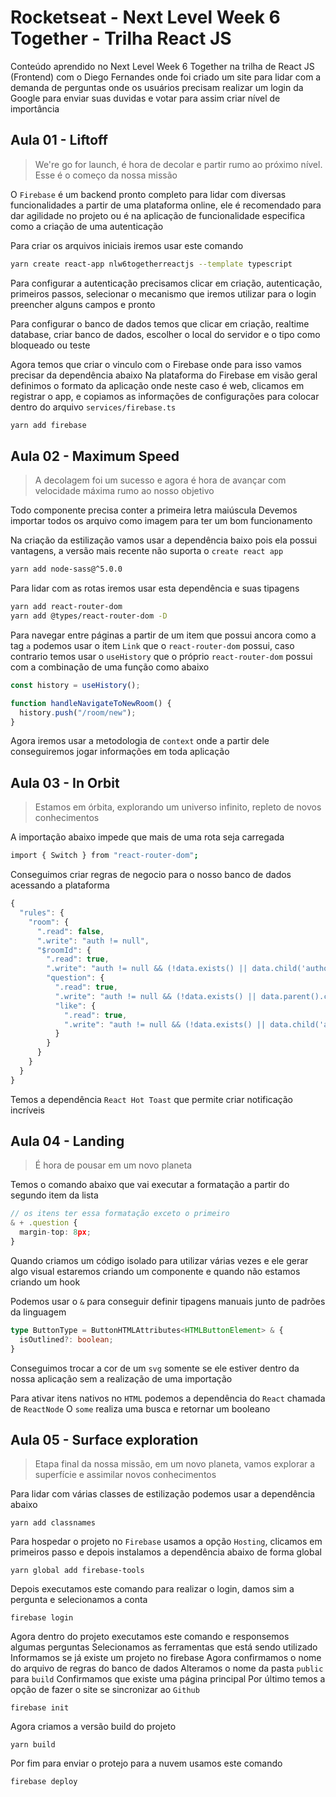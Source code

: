 # Rocketseat - Next Level Week 6 Together - Trilha React JS
Conteúdo aprendido no Next Level Week 6 Together na trilha de React JS (Frontend) com o Diego Fernandes onde foi criado um site para lidar com a demanda de perguntas onde os usuários precisam realizar um login da Google para enviar suas duvidas e votar para assim criar nível de importância

## Aula 01 - Liftoff
>We're go for launch, é hora de decolar e partir rumo ao próximo nível. Esse é o começo da nossa missão

O `Firebase` é um backend pronto completo para lidar com diversas funcionalidades a partir de uma plataforma online, ele é recomendado para dar agilidade no projeto ou é na aplicação de funcionalidade especifica como a criação de uma autenticação

Para criar os arquivos iniciais iremos usar este comando
```bash
yarn create react-app nlw6togetherreactjs --template typescript
```

Para configurar a autenticação precisamos clicar em criação, autenticação, primeiros passos, selecionar o mecanismo que iremos utilizar para o login preencher alguns campos e pronto

Para configurar o banco de dados temos que clicar em criação, realtime database, criar banco de dados, escolher o local do servidor e o tipo como bloqueado ou teste

Agora temos que criar o vinculo com o Firebase onde para isso vamos precisar da dependência abaixo
Na plataforma do Firebase em visão geral definimos o formato da aplicação onde neste caso é web, clicamos em registrar o app, e copiamos as informações de configurações para colocar dentro do arquivo `services/firebase.ts`
```bash
yarn add firebase
```

## Aula 02 - Maximum Speed
>A decolagem foi um sucesso e agora é hora de avançar com velocidade máxima rumo ao nosso objetivo

Todo componente precisa conter a primeira letra maiúscula
Devemos importar todos os arquivo como imagem para ter um bom funcionamento

Na criação da estilização vamos usar a dependência baixo pois ela possui vantagens, a versão mais recente não suporta o `create react app`
```bash
yarn add node-sass@^5.0.0
```

Para lidar com as rotas iremos usar esta dependência e suas tipagens
```bash
yarn add react-router-dom
yarn add @types/react-router-dom -D
```

Para navegar entre páginas a partir de um item que possui ancora como a tag `a` podemos usar o item `Link` que o `react-router-dom` possui, caso contrario temos usar o `useHistory` que o próprio `react-router-dom` possui com a combinação de uma função como abaixo
```ts
const history = useHistory();

function handleNavigateToNewRoom() {
  history.push("/room/new");
}
```

Agora iremos usar a metodologia de `context` onde a partir dele conseguiremos jogar informações em toda aplicação

## Aula 03 - In Orbit
>Estamos em órbita, explorando um universo infinito, repleto de novos conhecimentos

A importação abaixo impede que mais de uma rota seja carregada
```bash
import { Switch } from "react-router-dom";
```

Conseguimos criar regras de negocio para o nosso banco de dados acessando a plataforma
```ts
{
  "rules": {
    "room": {
      ".read": false,
      ".write": "auth != null",
      "$roomId": {
        ".read": true,
        ".write": "auth != null && (!data.exists() || data.child('authorId').val() == auth.id)",
        "question": {
          ".read": true,
          ".write": "auth != null && (!data.exists() || data.parent().child('authorId').val() == auth.id)",
          "like": {
            ".read": true,
            ".write": "auth != null && (!data.exists() || data.child('authorId').val() == auth.id)",
          }
        }
      }
    }
  }
}
```

Temos a dependência `React Hot Toast` que permite criar notificação incríveis

## Aula 04 - Landing
>É hora de pousar em um novo planeta

Temos o comando abaixo que vai executar a formatação a partir do segundo item da lista
```ts
// os itens ter essa formatação exceto o primeiro
& + .question {
  margin-top: 8px;
}
```

Quando criamos um código isolado para utilizar várias vezes e ele gerar algo visual estaremos criando um componente e quando não estamos criando um hook

Podemos usar o `&` para conseguir definir tipagens manuais junto de padrões da linguagem
```ts
type ButtonType = ButtonHTMLAttributes<HTMLButtonElement> & {
  isOutlined?: boolean;
}
```

Conseguimos trocar a cor de um `svg` somente se ele estiver dentro da nossa aplicação sem a realização de uma importação

Para ativar itens nativos no `HTML` podemos a dependência do `React` chamada de `ReactNode`
O `some` realiza uma busca e retornar um booleano

## Aula 05 - Surface exploration
>Etapa final da nossa missão, em um novo planeta, vamos explorar a superfície e assimilar novos conhecimentos

Para lidar com várias classes de estilização podemos usar a dependência abaixo
```bs
yarn add classnames
```

Para hospedar o projeto no `Firebase` usamos a opção `Hosting`, clicamos em primeiros passo e depois instalamos a dependência abaixo de forma global
```bs
yarn global add firebase-tools
```

Depois executamos este comando para realizar o login, damos sim a pergunta e selecionamos a conta
```bs
firebase login
```

Agora dentro do projeto executamos este comando e responsemos algumas perguntas
  Selecionamos as ferramentas que está sendo utilizado
  Informamos se já existe um projeto no firebase
  Agora confirmamos o nome do arquivo de regras do banco de dados
  Alteramos o nome da pasta `public` para `build`
  Confirmamos que existe uma página principal
  Por último temos a opção de fazer o site se sincronizar ao `Github`

```bs
firebase init
```

Agora criamos a versão build do projeto
```bs
yarn build
```

Por fim para enviar o protejo para a nuvem usamos este comando
```bs
firebase deploy
```
